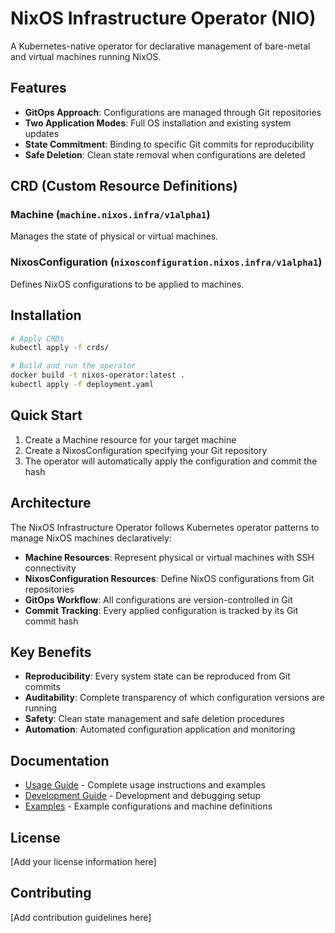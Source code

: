# NixOS Infrastructure Operator (NIO)

A Kubernetes-native operator for declarative management of bare-metal and virtual machines running NixOS.

## Features

- **GitOps Approach**: Configurations are managed through Git repositories
- **Two Application Modes**: Full OS installation and existing system updates
- **State Commitment**: Binding to specific Git commits for reproducibility
- **Safe Deletion**: Clean state removal when configurations are deleted

## CRD (Custom Resource Definitions)

### Machine (`machine.nixos.infra/v1alpha1`)

Manages the state of physical or virtual machines.

### NixosConfiguration (`nixosconfiguration.nixos.infra/v1alpha1`)

Defines NixOS configurations to be applied to machines.

## Installation

```bash
# Apply CRDs
kubectl apply -f crds/

# Build and run the operator
docker build -t nixos-operator:latest .
kubectl apply -f deployment.yaml
```

## Quick Start

1. Create a Machine resource for your target machine
2. Create a NixosConfiguration specifying your Git repository
3. The operator will automatically apply the configuration and commit the hash

## Architecture

The NixOS Infrastructure Operator follows Kubernetes operator patterns to manage NixOS machines declaratively:

- **Machine Resources**: Represent physical or virtual machines with SSH connectivity
- **NixosConfiguration Resources**: Define NixOS configurations from Git repositories
- **GitOps Workflow**: All configurations are version-controlled in Git
- **Commit Tracking**: Every applied configuration is tracked by its Git commit hash

## Key Benefits

- **Reproducibility**: Every system state can be reproduced from Git commits
- **Auditability**: Complete transparency of which configuration versions are running
- **Safety**: Clean state management and safe deletion procedures
- **Automation**: Automated configuration application and monitoring

## Documentation

- [Usage Guide](USAGE.md) - Complete usage instructions and examples
- [Development Guide](DEVELOPMENT.md) - Development and debugging setup
- [Examples](examples/) - Example configurations and machine definitions

## License

[Add your license information here]

## Contributing

[Add contribution guidelines here]
